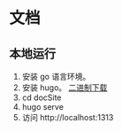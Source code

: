# 文档

## 本地运行

1. 安装 go 语言环境。
2. 安装 hugo。 [二进制下载](https://github.com/gohugoio/hugo/releases/tag/v0.117.0)
3. cd docSite
4. hugo serve
5. 访问 http://localhost:1313

